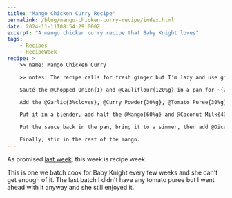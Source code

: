 ```yaml
---
title: "Mango Chicken Curry Recipe"
permalink: /blog/mango-chicken-curry-recipe/index.html
date: 2024-11-11T08:54:29.000Z
excerpt: "A mango chicken curry recipe that Baby Knight loves"
tags:
    - Recipes
    - RecipeWeek
recipe: >
    >> name: Mango Chicken Curry

    >> notes: The recipe calls for fresh ginger but I'm lazy and use ginger paste instead | The mango can be fresh or frozen, it makes very little difference

    Sauté the @Chopped Onion{1} and @Cauliflour{120%g} in a pan for ~{2-3%minutes} until softened.

    Add the @Garlic{3%cloves}, @Curry Powder{30%g}, @Tomato Puree{30%g}, and @Ginger{15%g} for ~{1-2 minutes} while stirring.

    Put it in a blender, add half the @Mango{60%g} and @Coconut Milk{400%ml}, then blend until smooth.

    Put the sauce back in the pan, bring it to a simmer, then add @Diced Chicken Breast{600%g} and simmer for ~{10-15%minutes} until the chicken is cooked. Stir occasionally.

    Finally, stir in the rest of the mango.
---
```


As promised [last week](https://rknight.me/blog/adding-cooklang-support-to-eleventy-two-ways/), this week is recipe week. 

This is one we batch cook for Baby Knight every few weeks and she can't get enough of it. The last batch I didn't have any tomato puree but I went ahead with it anyway and she still enjoyed it.

